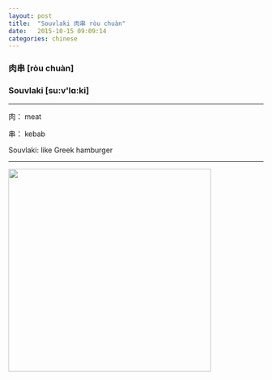```yaml
---
layout: post
title:  "Souvlaki 肉串 ròu chuàn"
date:   2015-10-15 09:09:14
categories: chinese
---
```

### 肉串 [ròu chuàn]

### Souvlaki [su:v'lɑ:ki]
-----------

  肉： meat

  串： kebab
  
  Souvlaki: like Greek hamburger

-----------
<img width='400' src="/wombats-learning/images/rouchuan.JPG"/>
